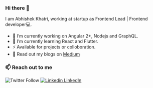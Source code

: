 ### Hi there 👋

I am Abhishek Khatri, working at startup as Frontend Lead | Frontend developer💻. 


- 🔭 I’m currently working on Angular 2+, Nodejs and GraphQL.
- 🌱 I’m currently learning React and Flutter.
- ⚡  Available for projects or colloboration.
- 💬 Read out my blogs on [Medium](https://medium.com/@abhikhatri67)

### 📫 Reach out to me
![Twitter Follow](https://twitter.com/abhikhatri67?ref_src=twsrc%5Etfw)
[![Linkedin](https://i.stack.imgur.com/gVE0j.png) LinkedIn](https://www.linkedin.com/in/abhikhatri67/)

